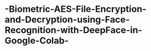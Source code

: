 # -Biometric-AES-File-Encryption-and-Decryption-using-Face-Recognition-with-DeepFace-in-Google-Colab-